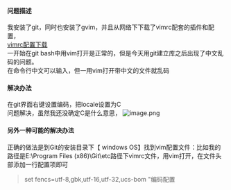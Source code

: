 #### 问题描述
我安装了git，同时也安装了gvim，并且从网络下下载了vimrc配套的插件和配置，  
[vimrc配置下载](https://github.com/ma6174/vim-deprecated)  
一开始在git bash中用vim打开是正常的，但是今天用git建立库之后出现了中文乱码的问题。  
在命令行中文可以输入，但一用vim打开带中文的文件就乱码

#### 解决办法
在git界面右键设置编码，把locale设置为C  
问题解决，虽然我还没确定C是什么意思，
![image.png](../imags/7955445-5b753ff93fcdfd5e.png)

#### 另外一种可能的解决办法
正确的做法是到Git的安装目录下【 windows OS】找到vim配置文件：比如我的路径是E:\Program Files (x86)\Git\etc路径下vimrc文件，用vim打开，在文件头部添加一行配置项即可

> set fencs=utf-8,gbk,utf-16,utf-32,ucs-bom "编码配置

